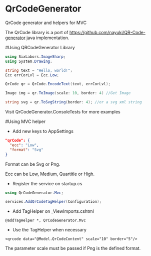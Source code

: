 # QrCodeGenerator
QrCode generator and helpers for MVC

The QrCode library is a port of https://github.com/nayuki/QR-Code-generator java implementation.


#Using QRCodeGenerator Library

```C#
using SixLabors.ImageSharp;
using System.Drawing;

string text = "Hello, world!";
Ecc errCorLvl = Ecc.Low;

QrCode qr = QrCode.EncodeText(text, errCorLvl);

Image img = qr.ToImage(scale: 10, border: 4) //Get Image

string svg = qr.ToSvgString(border: 4); //or a svg xml string
```

Visit QrCodeGenerator.ConsoleTests for more examples

#Using MVC helper

- Add new keys to AppSettings

```json
"qrCode": {
  "ecc": "Low",
  "format": "Svg"
}
```

Format can be Svg or Png.

Ecc can be Low, Medium, Quartitle or High.

- Register the service on startup.cs

```C#
using QrCodeGenerator.Mvc;

services.AddQrCodeTagHelper(Configuration);
```

- Add TagHelper on _ViewImports.cshtml

```Razor
@addTagHelper *, QrCodeGenerator.Mvc
```

- Use the TagHelper when necessary
```Razor
<qrcode data="@Model.QrCodeContent" scale="10" border="5"/>
```

The parameter scale must be passed if Png is the defined format.
